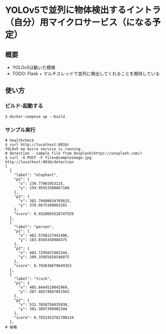 YOLOv5で並列に物体検出するイントラ（自分）用マイクロサービス（になる予定）
========================================================================

概要
----

* YOLOv5は動いた模様
* TODO: Flask + マルチスレッドで並列に検出してくれることを期待している

使い方
------

### ビルド-起動する
```
$ docker-compose up --build
```

### サンプル実行
```
# healthcheck
$ curl http://localhost:8010/
YOLOv5 my micro service is running.
# detection - sample file from Unsplash(https://unsplash.com/)
$ curl -X POST -F file=@sampleimage.jpg http://localhost:8010/detection
[
  {
    "label": "elephant",
    "p1": {
      "x": 239.77001953125,
      "y": 159.95553588867188
    },
    "p2": {
      "x": 382.79400634765625,
      "y": 378.6675109863281
    },
    "score": 0.9328093528747559
  },
  {
    "label": "person",
    "p1": {
      "x": 462.5768127441406,
      "y": 183.0345458984375
    },
    "p2": {
      "x": 483.7295837402344,
      "y": 209.35955810546875
    },
    "score": 0.793636679649353
  },
  {
    "label": "truck",
    "p1": {
      "x": 405.8444519042969,
      "y": 207.40274047851562
    },
    "p2": {
      "x": 531.7650756835938,
      "y": 301.3897399902344
    },
    "score": 0.7933353781700134
  },
# 後略
```
